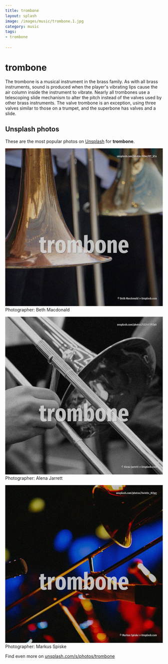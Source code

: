 ```yaml
---
title: trombone
layout: splash
image: /images/music/trombone.1.jpg
category: music
tags:
- trombone

---
```

# trombone

The trombone  is a musical instrument in the brass family. As with all brass instruments, sound is produced when the player's vibrating lips cause the air  column inside the instrument to vibrate. Nearly all trombones use a telescoping slide mechanism to alter the pitch instead of the valves  used by other brass instruments. The valve trombone is an exception, using three valves similar to those on a trumpet, and the  superbone has valves and a slide.  

 
## Unsplash photos
These are the most popular photos on [Unsplash](https://unsplash.com) for **trombone**.
 
![trombone](/images/music/trombone.1.jpg)
Photographer:  Beth Macdonald
 
![trombone](/images/music/trombone.2.jpg)
Photographer:  Alena Jarrett
 
![trombone](/images/music/trombone.3.jpg)
Photographer:  Markus Spiske
 
Find even more on [unsplash.com/s/photos/trombone](https://unsplash.com/s/photos/trombone)
 
